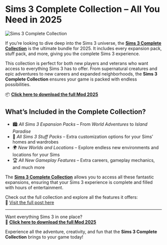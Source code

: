 # Sims 3 Complete Collection – All You Need in 2025

![Sims 3 Complete Collection](https://sims4studiodownload.com/wp-content/uploads/2022/08/Sims-3-Complete-Collection-1-1024x575.jpg)

If you’re looking to dive deep into the Sims 3 universe, the **[Sims 3 Complete Collection](https://sims4studiodownload.com/sims-3-complete-collection/)** is the ultimate bundle for 2025. It includes every expansion pack, stuff pack, and more, giving you the complete Sims 3 experience.

This collection is perfect for both new players and veterans who want access to everything Sims 3 has to offer. From supernatural creatures and epic adventures to new careers and expanded neighborhoods, the **Sims 3 Complete Collection** ensures your game is packed with endless possibilities.

📦 [**Click here to download the full Mod 2025**](https://sims4studiodownload.com/sims-3-complete-collection/)

## What’s Included in the Complete Collection?

- 🏙️ *All Sims 3 Expansion Packs* – From *World Adventures* to *Island Paradise*  
- 🎁 *All Sims 3 Stuff Packs* – Extra customization options for your Sims’ homes and wardrobes  
- 🌍 *New Worlds and Locations* – Explore endless new environments and locations for your Sims  
- 🏆 *All New Gameplay Features* – Extra careers, gameplay mechanics, and much more  

The **[Sims 3 Complete Collection](https://sims4studiodownload.com/sims-3-complete-collection/)** allows you to access all these fantastic expansions, ensuring that your Sims 3 experience is complete and filled with hours of entertainment.

Check out the full collection and explore all the features it offers:  
🔗 [Visit the full post here](https://sims4studiodownload.com/sims-3-complete-collection/)

---

Want everything Sims 3 in one place?  
🌟 [**Click here to download the full Mod 2025**](https://sims4studiodownload.com/sims-3-complete-collection/)

Experience all the adventure, creativity, and fun that the **Sims 3 Complete Collection** brings to your game today!
